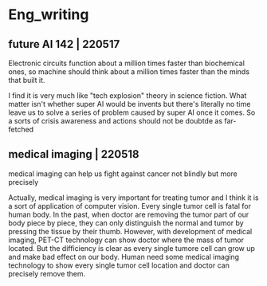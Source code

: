 # Eng_writing
##  future AI 142 | 220517

Electronic circuits function about a million times faster  than biochemical ones, so machine should think about a million times faster  than the minds that built it.

I find it is very much like "tech explosion" theory in science fiction. What matter isn't whether super AI would be invents but there's literally no time leave us to solve a series of problem caused by super AI once it comes. So a sorts of crisis awareness and actions should not be doubtde as far-fetched

## medical imaging | 220518

medical imaging can help us fight against cancer not blindly but more precisely

Actually, medical imaging is very important for treating tumor and I think it is a sort of application of computer vision. Every single tumor cell is fatal for human body. In the past, when doctor are removing the tumor part of our body piece by piece, they can only distinguish the normal and tumor by pressing the tissue by their thumb. However, with development of medical imaging, PET-CT technology can show doctor where the mass of tumor located. But the difficiency is clear as every single tumore cell can grow up and make bad effect on our body. Human need some medical imaging technology to show every single tumor cell location and doctor can precisely remove them.